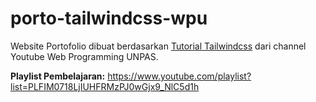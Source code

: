 # porto-tailwindcss-wpu
Website Portofolio dibuat berdasarkan [Tutorial Tailwindcss](https://www.youtube.com/channel/UCkXmLjEr95LVtGuIm3l2dPg) dari channel Youtube Web Programming UNPAS.


**Playlist Pembelajaran:** 
https://www.youtube.com/playlist?list=PLFIM0718LjIUHFRMzPJ0wGjx9_NlC5d1h
